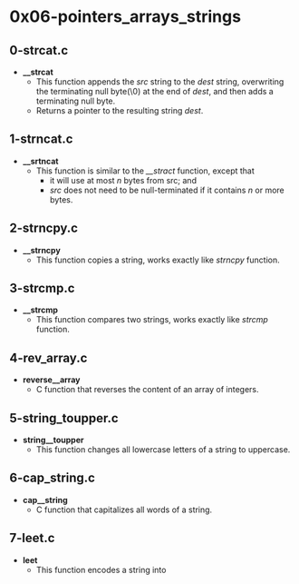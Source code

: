 # 0x06-pointers_arrays_strings

## 0-strcat.c
* **__strcat**
  * This function appends the *src* string to the *dest* string, overwriting
     the terminating null byte(\0) at the end of *dest*, and then adds a terminating null byte.
  * Returns a pointer to the resulting string *dest*.

## 1-strncat.c
* **__srtncat**
  * This function is similar to the *__stract* function, except that
    * it will use at most *n* bytes from src; and
    * *src* does not need to be null-terminated if it contains *n* or more bytes.

## 2-strncpy.c
* **__strncpy**
  * This function copies a string, works exactly like *strncpy* function.

## 3-strcmp.c
* **__strcmp**
  * This function compares two strings, works exactly like *strcmp* function.

## 4-rev_array.c
* **reverse__array**
  * C function that reverses the content of an array of integers.

## 5-string_toupper.c
* **string__toupper**
  * This function changes all lowercase letters of a string to uppercase.

## 6-cap_string.c
* **cap__string**
  * C function that capitalizes all words of a string.

## 7-leet.c
* **leet**
  * This function encodes a string into
